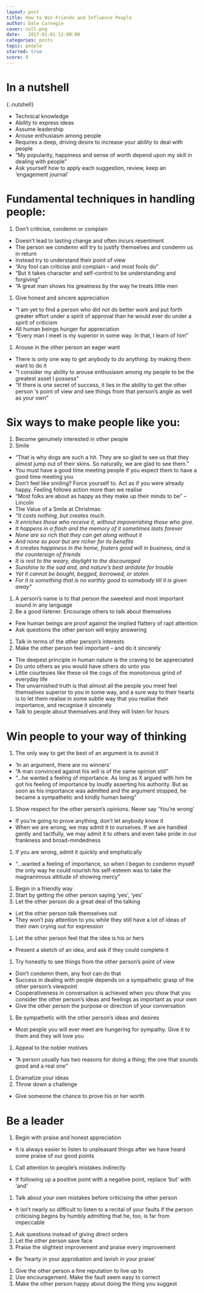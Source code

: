 ```yaml
---
layout: post
title: How to Win Friends and Influence People
author: Dale Carnegie
cover: null.png
date:   2017-01-01 12:00:00
categories: posts
topic: people
starred: true
score: 9
---
```


# In a nutshell

{:.nutshell}
-   Technical knowledge
-   Ability to express ideas
-   Assume leadership
-   Arouse enthusiasm among people
-   Requires a deep, driving desire to increase your ability to deal
    with people
-   “My popularity, happiness and sense of worth depend upon my skill in
    dealing with people”
-   Ask yourself how to apply each suggestion, review, keep an
    ‘engagement journal’

# Fundamental techniques in handling people:

1.  Don’t criticise, condemn or complain
-   Doesn’t lead to lasting change and often incurs resentment
-   The person we condemn will try to justify themselves and condemn us
    in return
-   Instead try to understand their point of view
-   “Any fool can criticise and complain – and most fools do”
-   “But it takes character and self-control to be understanding and
    forgiving”
-   “A great man shows his greatness by the way he treats little men
1.  Give honest and sincere appreciation
-   “I am yet to find a person who did not do better work and put forth
    greater effort under a spirit of approval than he would ever do
    under a spirit of criticism
-   All human beings hunger for appreciation
-   “Every man I meet is my superior in some way. In that, I learn of
    him”
1.  Arouse in the other person an eager want
-   There is only one way to get anybody to do anything: by making them
    want to do it
-   “I consider my ability to arouse enthusiasm among my people to be
    the greatest asset I possess”
-   “If there is one secret of success, it lies in the ability to get
    the other person ‘s point of view and see things from that person’s
    angle as well as your own”

# Six ways to make people like you:

1.  Become genuinely interested in other people
1.  Smile
-   “That is why dogs are such a hit. They are so glad to see us that
    they almost jump out of their skins. So naturally, we are glad to
    see them.”
-   You must have a good time meeting people if you expect them to have
    a good time meeting you
-   Don’t feel like smiling? Force yourself to. Act as if you were
    already happy. Feeling follows action more than we realise
-   “Most folks are about as happy as they make up their minds to be” –
    Lincoln
-   The Value of a Smile at Christmas:
-   *“It costs nothing, but creates much.*
-   *It enriches those who receive it, without impoverishing those who
    give.*
-   *It happens in a flash and the memory of it sometimes lasts forever*
-   *None are so rich that they can get along without it*
-   *And none so poor but are richer for its benefits*
-   *It creates happiness in the home, fosters good will in business,
    and is the countersign of friends*
-   *It is rest to the weary, daylight to the discouraged*
-   *Sunshine to the sad and, and nature’s best antidote for trouble*
-   *Yet it cannot be bought, begged, borrowed, or stolen*
-   *For it is something that is no earthly good to somebody till it is
    given away”*
1.  A person’s name is to that person the sweetest and most important
    sound in any language
2.  Be a good listener. Encourage others to talk about themselves
-   Few human beings are proof against the implied flattery of rapt
    attention
-   Ask questions the other person will enjoy answering
1.  Talk in terms of the other person’s interests
2.  Make the other person feel important – and do it sincerely
-   The deepest principle in human nature is the craving to be
    appreciated
-   Do unto others as you would have others do unto you
-   Little courtesies like these oil the cogs of the monotonous grind of
    everyday life
-   The unvarnished truth is that almost all the people you meet feel
    themselves superior to you in some way, and a sure way to their
    hearts is to let them realise in some subtle way that you realise
    their importance, and recognise it sincerely
-   Talk to people about themselves and they will listen for hours

# Win people to your way of thinking

1.  The only way to get the best of an argument is to avoid it
-   ‘In an argument, there are no winners’
-   “A man convinced against his will is of the same opinion still”
-   “…he wanted a feeling of importance. As long as X argued with him he
    got his feeling of importance by loudly asserting his authority. But
    as soon as his importance was admitted and the argument stopped, he
    became a sympathetic and kindly human being”
1.  Show respect for the other person’s opinions. Never say ‘You’re
    wrong’
-   If you’re going to prove anything, don’t let anybody know it
-   When we are wrong, we may admit it to ourselves. If we are handled
    gently and tactfully, we may admit it to others and even take pride
    in our frankness and broad-mindedness
1.  If you are wrong, admit it quickly and emphatically
-   “…wanted a feeling of importance, so when I began to condemn myself
    the only way he could nourish his self-esteem was to take the
    magnanimous attitude of showing mercy”
1.  Begin in a friendly way
2.  Start by getting the other person saying ‘yes’, ‘yes’
3.  Let the other person do a great deal of the talking
-   Let the other person talk themselves out
-   They won’t pay attention to you while they still have a lot of ideas
    of their own crying out for expression
1.  Let the other person feel that the idea is his or hers
-   Present a sketch of an idea, and ask if they could complete it
1.  Try honestly to see things from the other person’s point of view
-   Don’t condemn them, any fool can do that
-   Success in dealing with people depends on a sympathetic grasp of the
    other person’s viewpoint
-   Cooperativeness in conversation is achieved when you show that you
    consider the other person’s ideas and feelings as important as your
    own
-   Give the other person the purpose or direction of your conversation
1.  Be sympathetic with the other person’s ideas and desires
-   Most people you will ever meet are hungering for sympathy. Give it
    to them and they will love you
1.  Appeal to the nobler motives
-   “A person usually has two reasons for doing a thing; the one that
    sounds good and a real one”
1.  Dramatize your ideas
2.  Throw down a challenge
-   Give someone the chance to prove his or her worth

# Be a leader
1.  Begin with praise and honest appreciation
-   It is always easier to listen to unpleasant things after we have
    heard some praise of our good points
1.  Call attention to people’s mistakes indirectly
-   If following up a positive point with a negative point, replace
    ‘but’ with ‘and’
1.  Talk about your own mistakes before criticising the other person
-   It isn’t nearly so difficult to listen to a recital of your faults
    if the person criticising begins by humbly admitting that he, too,
    is far from impeccable
1.  Ask questions instead of giving direct orders
2.  Let the other person save face
3.  Praise the slightest improvement and praise every improvement
-   Be ‘hearty in your approbation and lavish in your praise’
1.  Give the other person a fine reputation to live up to
2.  Use encouragement. Make the fault seem easy to correct
3.  Make the other person happy about doing the thing you suggest